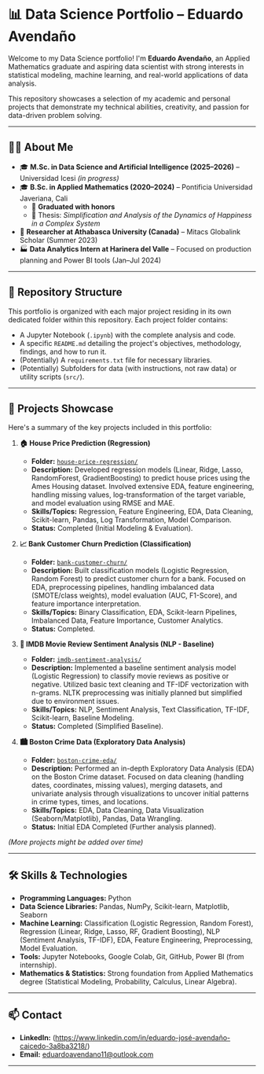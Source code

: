 # 📊 Data Science Portfolio – Eduardo Avendaño

Welcome to my Data Science portfolio! I'm **Eduardo Avendaño**, an Applied Mathematics graduate and aspiring data scientist with strong interests in statistical modeling, machine learning, and real-world applications of data analysis.

This repository showcases a selection of my academic and personal projects that demonstrate my technical abilities, creativity, and passion for data-driven problem solving.

---

## 👨‍🎓 About Me

- 🎓 **M.Sc. in Data Science and Artificial Intelligence (2025–2026)** – Universidad Icesi *(in progress)*
- 🎓 **B.Sc. in Applied Mathematics (2020–2024)** – Pontificia Universidad Javeriana, Cali
  - 🏅 **Graduated with honors**
  - 📝 Thesis: *Simplification and Analysis of the Dynamics of Happiness in a Complex System*
- 🧪 **Researcher at Athabasca University (Canada)** – Mitacs Globalink Scholar (Summer 2023)
- 🏭 **Data Analytics Intern at Harinera del Valle** – Focused on production planning and Power BI tools (Jan–Jul 2024)

---

## 📁 Repository Structure

This portfolio is organized with each major project residing in its own dedicated folder within this repository. Each project folder contains:
* A Jupyter Notebook (`.ipynb`) with the complete analysis and code.
* A specific `README.md` detailing the project's objectives, methodology, findings, and how to run it.
* (Potentially) A `requirements.txt` file for necessary libraries.
* (Potentially) Subfolders for data (with instructions, not raw data) or utility scripts (`src/`).

---

## 🚀 Projects Showcase

Here's a summary of the key projects included in this portfolio:

1.  **🏠 House Price Prediction (Regression)**
    * **Folder:** [`house-price-regression/`](./house-price-regression/) 
    * **Description:** Developed regression models (Linear, Ridge, Lasso, RandomForest, GradientBoosting) to predict house prices using the Ames Housing dataset. Involved extensive EDA, feature engineering, handling missing values, log-transformation of the target variable, and model evaluation using RMSE and MAE.
    * **Skills/Topics:** Regression, Feature Engineering, EDA, Data Cleaning, Scikit-learn, Pandas, Log Transformation, Model Comparison.
    * **Status:** Completed (Initial Modeling & Evaluation).

2.  **📈 Bank Customer Churn Prediction (Classification)**
    * **Folder:** [`bank-customer-churn/`](./bank-customer-churn/) 
    * **Description:** Built classification models (Logistic Regression, Random Forest) to predict customer churn for a bank. Focused on EDA, preprocessing pipelines, handling imbalanced data (SMOTE/class weights), model evaluation (AUC, F1-Score), and feature importance interpretation.
    * **Skills/Topics:** Binary Classification, EDA, Scikit-learn Pipelines, Imbalanced Data, Feature Importance, Customer Analytics.
    * **Status:** Completed.

3.  **💬 IMDB Movie Review Sentiment Analysis (NLP - Baseline)**
    * **Folder:** [`imdb-sentiment-analysis/`](./imdb-sentiment-analysis/) 
    * **Description:** Implemented a baseline sentiment analysis model (Logistic Regression) to classify movie reviews as positive or negative. Utilized basic text cleaning and TF-IDF vectorization with n-grams. NLTK preprocessing was initially planned but simplified due to environment issues.
    * **Skills/Topics:** NLP, Sentiment Analysis, Text Classification, TF-IDF, Scikit-learn, Baseline Modeling.
    * **Status:** Completed (Simplified Baseline).

4.  **🏙️ Boston Crime Data (Exploratory Data Analysis)**
    * **Folder:** [`boston-crime-eda/`](./boston-crime-eda/) 
    * **Description:** Performed an in-depth Exploratory Data Analysis (EDA) on the Boston Crime dataset. Focused on data cleaning (handling dates, coordinates, missing values), merging datasets, and univariate analysis through visualizations to uncover initial patterns in crime types, times, and locations.
    * **Skills/Topics:** EDA, Data Cleaning, Data Visualization (Seaborn/Matplotlib), Pandas, Data Wrangling.
    * **Status:** Initial EDA Completed (Further analysis planned).

*(More projects might be added over time)*

---

## 🛠️ Skills & Technologies

* **Programming Languages:** Python
* **Data Science Libraries:** Pandas, NumPy, Scikit-learn, Matplotlib, Seaborn
* **Machine Learning:** Classification (Logistic Regression, Random Forest), Regression (Linear, Ridge, Lasso, RF, Gradient Boosting), NLP (Sentiment Analysis, TF-IDF), EDA, Feature Engineering, Preprocessing, Model Evaluation.
* **Tools:** Jupyter Notebooks, Google Colab, Git, GitHub, Power BI (from internship).
* **Mathematics & Statistics:** Strong foundation from Applied Mathematics degree (Statistical Modeling, Probability, Calculus, Linear Algebra).

---

## 📫 Contact

* **LinkedIn:** (https://www.linkedin.com/in/eduardo-josé-avendaño-caicedo-3a8ba3218/)
* **Email:** eduardoavendano11@outlook.com

---




